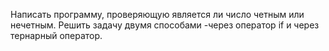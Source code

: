 Написать программу, проверяющую является ли число четным или нечетным. Решить задачу двумя способами -через оператор if и через тернарный оператор.





